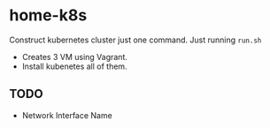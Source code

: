 # home-k8s
Construct kubernetes cluster just one command. Just running `run.sh`

- Creates 3 VM using Vagrant.
- Install kubenetes all of them.

## TODO
- Network Interface Name
